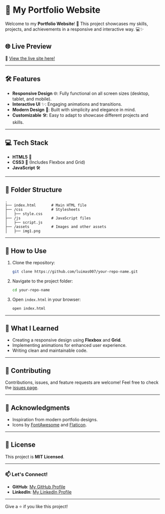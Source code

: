 # 🌟 My Portfolio Website

Welcome to my **Portfolio Website**! 🚀 This project showcases my skills, projects, and achievements in a responsive and interactive way. 💻✨

## 🌐 Live Preview

🔗 [View the live site here!](https://luimas007.github.io/My-Portfolio/) 

---


## 🛠️ Features

- **Responsive Design** 🌐: Fully functional on all screen sizes (desktop, tablet, and mobile).
- **Interactive UI** ✨: Engaging animations and transitions.
- **Modern Design** 🎨: Built with simplicity and elegance in mind.
- **Customizable** 🛠️: Easy to adapt to showcase different projects and skills.

---

## 💻 Tech Stack

- **HTML5** 📝
- **CSS3** 🎨 (Includes Flexbox and Grid)
- **JavaScript** 🛠️

---

## 📂 Folder Structure

```
.
├── index.html       # Main HTML file
├── /css             # Stylesheets
│   ├── style.css
├── /js              # JavaScript files
│   ├── script.js
├── /assets          # Images and other assets
│   ├── img1.png
```

---

## 🚀 How to Use

1. Clone the repository:

   ```bash
   git clone https://github.com/luimas007/your-repo-name.git
   ```

2. Navigate to the project folder:

   ```bash
   cd your-repo-name
   ```

3. Open `index.html` in your browser:
   ```bash
   open index.html
   ```

---

## 🌟 What I Learned

- Creating a responsive design using **Flexbox** and **Grid**.
- Implementing animations for enhanced user experience.
- Writing clean and maintainable code.

---

## 🤝 Contributing

Contributions, issues, and feature requests are welcome! Feel free to check the [issues page](#).

---

## 👏 Acknowledgments

- Inspiration from modern portfolio designs.
- Icons by [FontAwesome](https://fontawesome.com/) and [Flaticon](https://www.flaticon.com/).

---

## 📝 License

This project is **MIT Licensed**.

---

### 📫 Let's Connect!

- **GitHub**: [My GitHub Profile](https://github.com/luimas007)
- **LinkedIn**: [My LinkedIn Profile](https://www.linkedin.com/in/samiul-haque-siddique-9036a724a/)

---

Give a ⭐ if you like this project!
